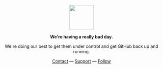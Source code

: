 <div align="center">
	<br>
	<br>
	<img src="https://enterprise.github.com/assets/spinners/octocat-spinner-128-26a44333917854c6794d55eac947b1277fced54f1f60c5df5d93431db8753bc5.gif" width="80" height="80">
	<p><strong>We're having a really bad day.</strong></p>
	<p>We're doing our best to get them under control and get GitHub back up and running.</p>
	<div id="suggestions">
	<a href="https://keybase.io/get/">Contact</a> —
	<a href="https://github.com/sponsors/arzzen?o=esb">Support</a> —
	<a href="https://github.com/arzzen">Follow</a>
	</div>
</div>
